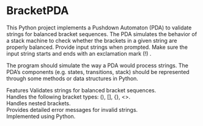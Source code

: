 # BracketPDA
This Python project implements a Pushdown Automaton (PDA) to validate strings for balanced bracket sequences. The PDA simulates the behavior of a stack machine to check whether the brackets in a given string are properly balanced. Provide input strings when prompted. Make sure the input string starts and ends with an exclamation mark (!) .

The program should simulate the way a PDA would process strings. The PDA’s components (e.g. states, transitions, stack) should be represented through some methods or data structures in Python.


Features
Validates strings for balanced bracket sequences.  <br />
Handles the following bracket types: (), [], {}, <>.  <br />
Handles nested brackets.  <br />
Provides detailed error messages for invalid strings.  <br />
Implemented using Python.  <br />
